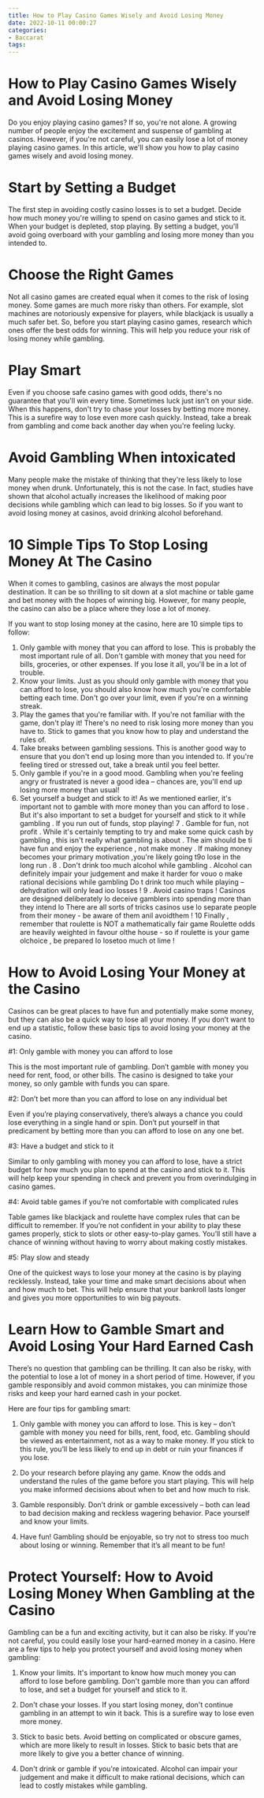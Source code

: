 ```yaml
---
title: How to Play Casino Games Wisely and Avoid Losing Money
date: 2022-10-11 00:00:27
categories:
- Baccarat
tags:
---
```



#  How to Play Casino Games Wisely and Avoid Losing Money

Do you enjoy playing casino games? If so, you're not alone. A growing number of people enjoy the excitement and suspense of gambling at casinos. However, if you're not careful, you can easily lose a lot of money playing casino games. In this article, we'll show you how to play casino games wisely and avoid losing money.

# Start by Setting a Budget

The first step in avoiding costly casino losses is to set a budget. Decide how much money you're willing to spend on casino games and stick to it. When your budget is depleted, stop playing. By setting a budget, you'll avoid going overboard with your gambling and losing more money than you intended to.

# Choose the Right Games

Not all casino games are created equal when it comes to the risk of losing money. Some games are much more risky than others. For example, slot machines are notoriously expensive for players, while blackjack is usually a much safer bet. So, before you start playing casino games, research which ones offer the best odds for winning. This will help you reduce your risk of losing money while gambling.

# Play Smart

Even if you choose safe casino games with good odds, there's no guarantee that you'll win every time. Sometimes luck just isn't on your side. When this happens, don't try to chase your losses by betting more money. This is a surefire way to lose even more cash quickly. Instead, take a break from gambling and come back another day when you're feeling lucky.

# Avoid Gambling When intoxicated

Many people make the mistake of thinking that they're less likely to lose money when drunk. Unfortunately, this is not the case. In fact, studies have shown that alcohol actually increases the likelihood of making poor decisions while gambling which can lead to big losses. So if you want to avoid losing money at casinos, avoid drinking alcohol beforehand.

#  10 Simple Tips To Stop Losing Money At The Casino 

When it comes to gambling, casinos are always the most popular destination. It can be so thrilling to sit down at a slot machine or table game and bet money with the hopes of winning big. However, for many people, the casino can also be a place where they lose a lot of money.

If you want to stop losing money at the casino, here are 10 simple tips to follow: 

1. Only gamble with money that you can afford to lose. This is probably the most important rule of all. Don't gamble with money that you need for bills, groceries, or other expenses. If you lose it all, you'll be in a lot of trouble. 
2. Know your limits. Just as you should only gamble with money that you can afford to lose, you should also know how much you're comfortable betting each time. Don't go over your limit, even if you're on a winning streak. 
3. Play the games that you're familiar with. If you're not familiar with the game, don't play it! There's no need to risk losing more money than you have to. Stick to games that you know how to play and understand the rules of. 
4. Take breaks between gambling sessions. This is another good way to ensure that you don't end up losing more than you intended to. If you're feeling tired or stressed out, take a break until you feel better. 
5. Only gamble if you're in a good mood. Gambling when you're feeling angry or frustrated is never a good idea – chances are, you'll end up losing more money than usual! 
6. Set yourself a budget and stick to it! As we mentioned earlier, it's important not to gamble with more money than you can afford to lose . But it's also important to set a budget for yourself and stick to it while gambling . If you run out of funds, stop playing! 
7 . Gamble for fun, not profit . While it's certainly tempting to try and make some quick cash by gambling , this isn't really what gambling is about . The aim should be ti have fun and enjoy the experience , not make money . If making money becomes your primary motivation ,you're likely going t9o lose in the long run . 
8 . Don't drink too much alcohol while gambling . Alcohol can definitely impair your judgement and make it harder for vouo o make rational decisions while gambling Do t drink too much while playing – dehydration will only lead ioo losses ! 
9 . Avoid casino traps ! Casinos are designed deliberately lo deceive gamblers into spending more than they intend lo There are all sorts of tricks casinos use lo separate people from their money - be aware of them anil avoidthem ! 
10 Finally , remember that roulette is NOT a mathematically fair game Roulette odds are heavily weighted in favour olthe house - so if roulette is your game olchoice , be prepared Io losetoo much ot lime !

#  How to Avoid Losing Your Money at the Casino 

Casinos can be great places to have fun and potentially make some money, but they can also be a quick way to lose all your money. If you don’t want to end up a statistic, follow these basic tips to avoid losing your money at the casino.

#1: Only gamble with money you can afford to lose

This is the most important rule of gambling. Don’t gamble with money you need for rent, food, or other bills. The casino is designed to take your money, so only gamble with funds you can spare.

#2: Don’t bet more than you can afford to lose on any individual bet

Even if you’re playing conservatively, there’s always a chance you could lose everything in a single hand or spin. Don’t put yourself in that predicament by betting more than you can afford to lose on any one bet.

#3: Have a budget and stick to it

Similar to only gambling with money you can afford to lose, have a strict budget for how much you plan to spend at the casino and stick to it. This will help keep your spending in check and prevent you from overindulging in casino games.

#4: Avoid table games if you’re not comfortable with complicated rules

Table games like blackjack and roulette have complex rules that can be difficult to remember. If you’re not confident in your ability to play these games properly, stick to slots or other easy-to-play games. You’ll still have a chance of winning without having to worry about making costly mistakes.

#5: Play slow and steady

One of the quickest ways to lose your money at the casino is by playing recklessly. Instead, take your time and make smart decisions about when and how much to bet. This will help ensure that your bankroll lasts longer and gives you more opportunities to win big payouts.

#  Learn How to Gamble Smart and Avoid Losing Your Hard Earned Cash 

There’s no question that gambling can be thrilling. It can also be risky, with the potential to lose a lot of money in a short period of time. However, if you gamble responsibly and avoid common mistakes, you can minimize those risks and keep your hard earned cash in your pocket.

Here are four tips for gambling smart:

1. Only gamble with money you can afford to lose. This is key – don’t gamble with money you need for bills, rent, food, etc. Gambling should be viewed as entertainment, not as a way to make money. If you stick to this rule, you’ll be less likely to end up in debt or ruin your finances if you lose.

2. Do your research before playing any game. Know the odds and understand the rules of the game before you start playing. This will help you make informed decisions about when to bet and how much to risk.

3. Gamble responsibly. Don’t drink or gamble excessively – both can lead to bad decision making and reckless wagering behavior. Pace yourself and know your limits.

4. Have fun! Gambling should be enjoyable, so try not to stress too much about losing or winning. Remember that it’s all meant to be fun!

#  Protect Yourself: How to Avoid Losing Money When Gambling at the Casino

Gambling can be a fun and exciting activity, but it can also be risky. If you're not careful, you could easily lose your hard-earned money in a casino. Here are a few tips to help you protect yourself and avoid losing money when gambling:

1. Know your limits. It's important to know how much money you can afford to lose before gambling. Don't gamble more than you can afford to lose, and set a budget for yourself and stick to it.

2. Don't chase your losses. If you start losing money, don't continue gambling in an attempt to win it back. This is a surefire way to lose even more money.

3. Stick to basic bets. Avoid betting on complicated or obscure games, which are more likely to result in losses. Stick to basic bets that are more likely to give you a better chance of winning.

4. Don't drink or gamble if you're intoxicated. Alcohol can impair your judgement and make it difficult to make rational decisions, which can lead to costly mistakes while gambling.